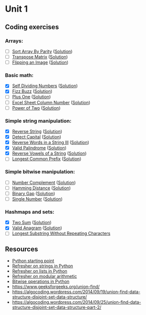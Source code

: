 # Unit 1
## Coding exercises
### Arrays:
- [ ] [Sort Array By Parity](https://leetcode.com/problems/sort-array-by-parity) ([Solution]())
- [ ] [Transpose Matrix](https://leetcode.com/problems/transpose-matrix) ([Solution]())
- [ ] [Flipping an Image](https://leetcode.com/problems/flipping-an-image) ([Solution]())

### Basic math:
- [x] [Self Dividing Numbers](https://leetcode.com/problems/self-dividing-numbers) ([Solution](self-dividing-numbers.py))
- [x] [Fizz Buzz](https://leetcode.com/problems/fizz-buzz) ([Solution](fizz-buzz.py))
- [ ] [Plus One](https://leetcode.com/problems/plus-one) ([Solution]())
- [ ] [Excel Sheet Column Number](https://leetcode.com/problems/excel-sheet-column-number) ([Solution](excel-sheet-column-number.java))
- [ ] [Power of Two](https://leetcode.com/problems/power-of-two) ([Solution]())

### Simple string manipulation:
- [x] [Reverse String](https://leetcode.com/problems/reverse-string) ([Solution](reverse-string.py))
- [x] [Detect Capital](https://leetcode.com/problems/detect-capital) ([Solution](detect-capital.py))
- [x] [Reverse Words in a String III](https://leetcode.com/problems/reverse-words-in-a-string-iii) ([Solution](reverse-words-in-a-string-iii.py))
- [x] [Valid Palindrome](https://leetcode.com/problems/valid-palindrome) ([Solution](valid-palindrome.py))
- [x] [Reverse Vowels of a String](https://leetcode.com/problems/reverse-vowels-of-a-string) ([Solution](reverse-vowels-of-a-string.py))
- [ ] [Longest Common Prefix](https://leetcode.com/problems/longest-common-prefix) ([Solution]())

### Simple bitwise manipulation:
- [ ] [Number Complement](https://leetcode.com/problems/number-complement) ([Solution]())
- [ ] [Hamming Distance](https://leetcode.com/problems/hamming-distance/) ([Solution]())
- [ ] [Binary Gap](https://leetcode.com/problems/binary-gap) ([Solution]())
- [ ] [Single Number](https://leetcode.com/problems/single-number) ([Solution]())

### Hashmaps and sets:
- [x] [Two Sum](https://leetcode.com/problems/two-sum/) ([Solution](two-sum.py))
- [x] [Valid Anagram](https://leetcode.com/problems/valid-anagram/) ([Solution](valid-anagram.py))
- [ ] [Longest Substring Without Repeating Characters](https://leetcode.com/problems/longest-substring-without-repeating-characters/)

## Resources
- [Python starting point](https://www.learnpython.org)
- [Refresher on strings in Python](https://developers.google.com/edu/python/strings)
- [Refresher on lists in Python](https://developers.google.com/edu/python/lists)
- [Refresher on modular arithmetic](https://www.khanacademy.org/computing/computer-science/cryptography/modarithmetic/a/what-is-modular-arithmetic)
- [Bitwise operations in Python](https://wiki.python.org/moin/BitwiseOperators)
- https://www.geeksforgeeks.org/union-find/
- https://algocoding.wordpress.com/2014/09/19/union-find-data-structure-disjoint-set-data-structure/
- https://algocoding.wordpress.com/2014/09/25/union-find-data-structure-disjoint-set-data-structure-part-2/
